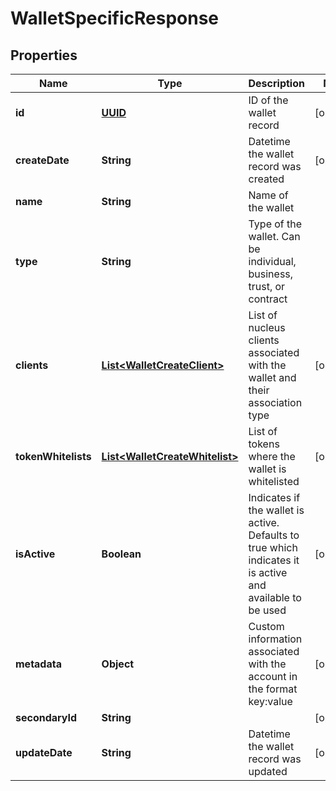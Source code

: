 
# WalletSpecificResponse

## Properties
Name | Type | Description | Notes
------------ | ------------- | ------------- | -------------
**id** | [**UUID**](UUID.md) | ID of the wallet record |  [optional]
**createDate** | **String** | Datetime the wallet record was created |  [optional]
**name** | **String** | Name of the wallet | 
**type** | **String** | Type of the wallet. Can be individual, business, trust, or contract | 
**clients** | [**List&lt;WalletCreateClient&gt;**](WalletCreateClient.md) | List of nucleus clients associated with the wallet and their association type |  [optional]
**tokenWhitelists** | [**List&lt;WalletCreateWhitelist&gt;**](WalletCreateWhitelist.md) | List of tokens where the wallet is whitelisted |  [optional]
**isActive** | **Boolean** | Indicates if the wallet is active. Defaults to true which indicates it is active and available to be used |  [optional]
**metadata** | **Object** | Custom information associated with the account in the format key:value |  [optional]
**secondaryId** | **String** |  |  [optional]
**updateDate** | **String** | Datetime the wallet record was updated |  [optional]



